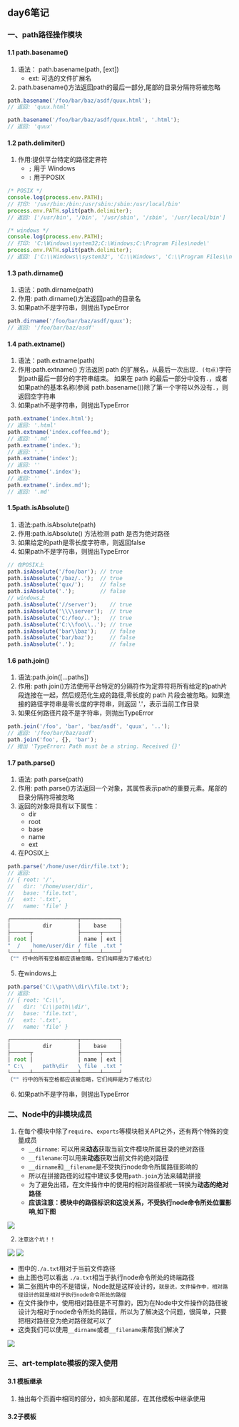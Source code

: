 ## day6笔记
### 一、path路径操作模块
#### 1.1 path.basename()
1. 语法： path.basename(path, [ext])
   -  ext: 可选的文件扩展名
2. path.basename()方法返回path的最后一部分,尾部的目录分隔符将被忽略
```javascript
path.basename('/foo/bar/baz/asdf/quux.html');
// 返回: 'quux.html'

path.basename('/foo/bar/baz/asdf/quux.html', '.html');
// 返回: 'quux'
```
#### 1.2 path.delimiter()
1. 作用:提供平台特定的路径定界符
   - `;` 用于 Windows
   - `:` 用于POSIX
```javascript
/* POSIX */
console.log(process.env.PATH);
// 打印: '/usr/bin:/bin:/usr/sbin:/sbin:/usr/local/bin'
process.env.PATH.split(path.delimiter);
// 返回: ['/usr/bin', '/bin', '/usr/sbin', '/sbin', '/usr/local/bin']

/* windows */
console.log(process.env.PATH);
// 打印: 'C:\Windows\system32;C:\Windows;C:\Program Files\node\'
process.env.PATH.split(path.delimiter);
// 返回: ['C:\\Windows\\system32', 'C:\\Windows', 'C:\\Program Files\\node\\']
```
#### 1.3 path.dirname()
1. 语法：path.dirname(path)
2. 作用: path.dirname()方法返回path的目录名
3. 如果path不是字符串，则抛出TypeError
```javascript
path.dirname('/foo/bar/baz/asdf/quux');
// 返回: '/foo/bar/baz/asdf'
```
#### 1.4 path.extname()
1. 语法：path.extname(path)
2. 作用:path.extname() 方法返回 path 的扩展名，从最后一次出现`. (句点)`字符到path最后一部分的字符串结束。 如果在 path 的最后一部分中没有`.`，或者如果path的基本名称(参阅 path.basename())除了第一个字符以外没有`.`，则返回空字符串
3. 如果path不是字符串，则抛出TypeError
```javascript
path.extname('index.html');
// 返回: '.html'
path.extname('index.coffee.md');
// 返回: '.md'
path.extname('index.');
// 返回: '.'
path.extname('index');
// 返回: ''
path.extname('.index');
// 返回: ''
path.extname('.index.md');
// 返回: '.md'
```
#### 1.5path.isAbsolute()
1. 语法:path.isAbsolute(path)
2. 作用:path.isAbsolute() 方法检测 path 是否为绝对路径
2. 如果给定的path是零长度字符串，则返回false
4. 如果path不是字符串，则抛出TypeError
```javascript
// 在POSIX上
path.isAbsolute('/foo/bar'); // true
path.isAbsolute('/baz/..');  // true
path.isAbsolute('qux/');     // false
path.isAbsolute('.');        // false
// windows上
path.isAbsolute('//server');    // true
path.isAbsolute('\\\\server');  // true
path.isAbsolute('C:/foo/..');   // true
path.isAbsolute('C:\\foo\\..'); // true
path.isAbsolute('bar\\baz');    // false
path.isAbsolute('bar/baz');     // false
path.isAbsolute('.');           // false
```
#### 1.6 path.join()
1. 语法:path.join([...paths])
2. 作用: path.join()方法使用平台特定的分隔符作为定界符将所有给定的path片段连接在一起，然后规范化生成的路径,零长度的 path 片段会被忽略。如果连接的路径字符串是零长度的字符串，则返回 '.'，表示当前工作目录
3. 如果任何路径片段不是字符串，则抛出TypeError
```javascript
path.join('/foo', 'bar', 'baz/asdf', 'quux', '..');
// 返回: '/foo/bar/baz/asdf'
path.join('foo', {}, 'bar');
// 抛出 'TypeError: Path must be a string. Received {}'
```
#### 1.7 path.parse()
1. 语法: path.parse(path)
2. 作用: path.parse()方法返回一个对象，其属性表示path的重要元素。尾部的目录分隔符将被忽略
3. 返回的对象将具有以下属性：
   - dir
   - root
   - base
   - name
   - ext
4. 在POSIX上
```javascript
path.parse('/home/user/dir/file.txt');
// 返回:
// { root: '/',
//   dir: '/home/user/dir',
//   base: 'file.txt',
//   ext: '.txt',
//   name: 'file' }
```
```javascript
┌─────────────────────┬────────────┐
│          dir        │    base    │
├──────┬              ├──────┬─────┤
│ root │              │ name │ ext │
"  /    home/user/dir / file  .txt "
└──────┴──────────────┴──────┴─────┘
（"" 行中的所有空格都应该被忽略，它们纯粹是为了格式化）
```
5. 在windows上
```javascript
path.parse('C:\\path\\dir\\file.txt');
// 返回:
// { root: 'C:\\',
//   dir: 'C:\\path\\dir',
//   base: 'file.txt',
//   ext: '.txt',
//   name: 'file' }
```
```javascript
┌─────────────────────┬────────────┐
│          dir        │    base    │
├──────┬              ├──────┬─────┤
│ root │              │ name │ ext │
" C:\      path\dir   \ file  .txt "
└──────┴──────────────┴──────┴─────┘
（"" 行中的所有空格都应该被忽略，它们纯粹是为了格式化）
```
6. 如果path不是字符串，则抛出TypeError
### 二、Node中的非模块成员
1. 在每个模块中除了`require`、`exports`等模块相关API之外，还有两个特殊的变量成员
   - `__dirname`: 可以用来**动态**获取当前文件模块所属目录的绝对路径
   - `__filename`:可以用来**动态**获取当前文件的绝对路径
   - `__dirname`和`__filename`是不受执行node命令所属路径影响的
   - 所以在拼接路径的过程中建议多使用`path.join`方法来辅助拼接
   - 为了避免出错，在文件操作中的使用的相对路径都统一转换为**动态的绝对路径**
   - **应该注意：模块中的路径标识和这没关系，不受执行node命令所处位置影响,如下图**

<img src="../img/777.PNG">

2. `注意这个坑！！`

<img src="../img/4444.PNG">

<img src='../img/555.PNG'>

- 图中的`./a.txt`相对于当前文件路径
- 由上图也可以看出 `./a.txt`相当于执行node命令所处的终端路径
- 第二张图片中的不是错误，Node就是这样设计的，`就是说，文件操作中，相对路径设计的就是相对于执行node命令所处的路径`
- 在文件操作中，使用相对路径是不可靠的，因为在Node中文件操作的路径被设计为相对于node命令所处的路径，所以为了解决这个问题，很简单，只要把相对路径变为绝对路径就可以了
- 这类我们可以使用`__dirname`或者`__filename`来帮我们解决了

<img src='../img/666.PNG'>

### 三、art-template模板的深入使用
#### 3.1 模板继承
1. 抽出每个页面中相同的部分，如头部和尾部，在其他模板中继承使用
#### 3.2子模板
